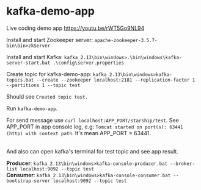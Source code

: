 # kafka-demo-app

Live coding demo app https://youtu.be/rWT5Go9NL94

Install and start Zookeeper server:
`apache-zookeeper-3.5.7-bin\bin>zkServer`

Install and start Kafka:
`kafka_2.13\bin\windows>.\bin\windows\kafka-server-start.bat .\config\server.properties`

Create topic for kafka-demo-app:
`kafka_2.13\bin\windows>kafka-topics.bat --create --zookeeper localhost:2181 --replication-factor 1 --partitions 1 --topic test`

Should see `Created topic test.`

Run `kafka-demo-app`.

For send message use `curl localhost:APP_PORT/starship/test`.
See APP_PORT in app console log, e.g:
`Tomcat started on port(s): 63441 (http) with context path`. It's mean APP_PORT = 63441. 

<br>
And also can open kafka's terminal for test topic and see app result.

<b>Producer</b>: `kafka_2.13\bin\windows>kafka-console-producer.bat --broker-list localhost:9092 --topic test`
<br>
<b>Consumer</b>: `kafka_2.13\bin\windows>kafka-console-consumer.bat --bootstrap-server localhost:9092 --topic test`
